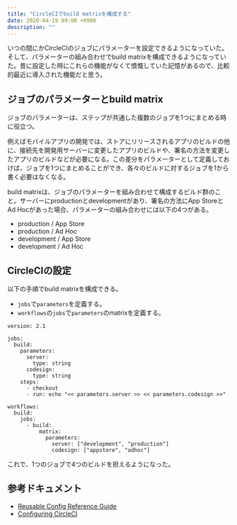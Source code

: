 ```yaml
---
title: "CircleCIでbuild matrixを構成する"
date: 2020-04-19 09:00 +0900
description: ""
---
```


いつの間にかCircleCIのジョブにパラメーターを設定できるようになっていた。そして、パラメーターの組み合わせでbuild matrixを構成できるようになっていた。昔に設定した時にこれらの機能がなくて憤慨していた記憶があるので、比較的最近に導入された機能だと思う。

## ジョブのパラメーターとbuild matrix

ジョブのパラメーターは、ステップが共通した複数のジョブを1つにまとめる時に役立つ。

例えばモバイルアプリの開発では、ストアにリリースされるアプリのビルドの他に、接続先を開発用サーバーに変更したアプリのビルドや、署名の方法を変更したアプリのビルドなどが必要になる。この差分をパラメーターとして定義しておけば、ジョブを1つにまとめることができ、各々のビルドに対するジョブを1から書く必要はなくなる。

build matrixは、ジョブのパラメーターを組み合わせて構成するビルド群のこと。サーバーにproductionとdevelopmentがあり、署名の方法にApp StoreとAd Hocがあった場合、パラメーターの組み合わせには以下の4つがある。

- production / App Store
- production / Ad Hoc
- development / App Store
- development / Ad Hoc

## CircleCIの設定

以下の手順でbuild matrixを構成できる。

- `jobs`で`parameters`を定義する。
- `workflows`の`jobs`で`parameters`のmatrixを定義する。

```
version: 2.1

jobs:
  build:
    parameters:
      server:
        type: string
      codesign:
        type: string
    steps:
      - checkout
      - run: echo "<< parameters.server >> << parameters.codesign >>"

workflows:
  build:
    jobs:
      - build:
          matrix:
            parameters:
              server: ["development", "production"]
              codesign: ["appstore", "adhoc"]
```

これで、1つのジョブで4つのビルドを担えるようになった。

## 参考ドキュメント

- [Reusable Config Reference Guide](https://circleci.com/docs/2.0/reusing-config/#authoring-parameterized-jobs)
- [Configuring CircleCI](https://circleci.com/docs/2.0/configuration-reference/#matrix-requires-version-21)

